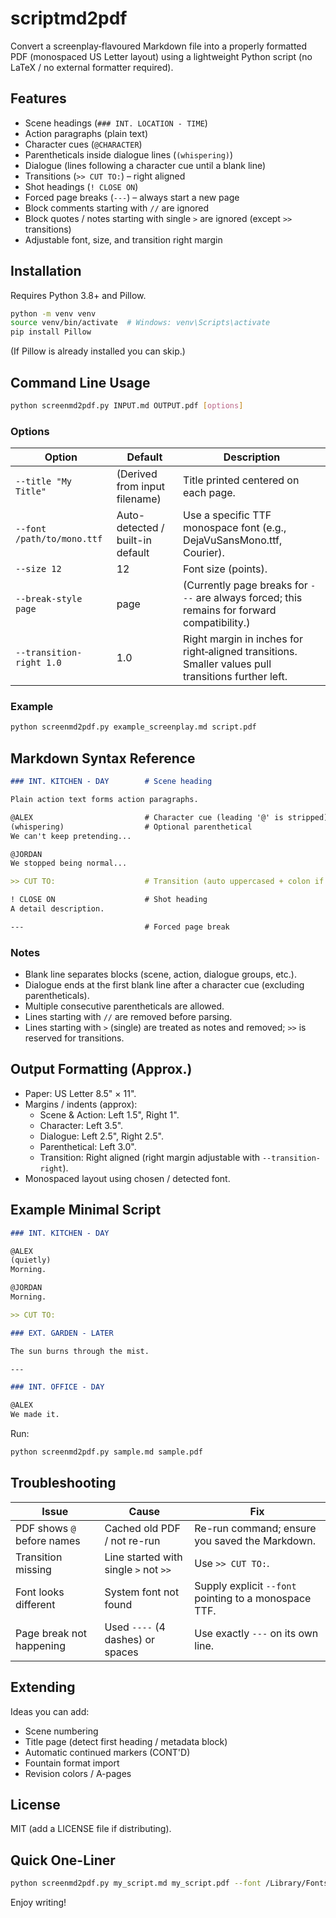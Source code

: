 # scriptmd2pdf

Convert a screenplay‑flavoured Markdown file into a properly formatted PDF (monospaced US Letter layout) using a lightweight Python script (no LaTeX / no external formatter required).

## Features

* Scene headings (`### INT. LOCATION - TIME`)
* Action paragraphs (plain text)
* Character cues (`@CHARACTER`)
* Parentheticals inside dialogue lines (`(whispering)`)
* Dialogue (lines following a character cue until a blank line)
* Transitions (`>> CUT TO:`) – right aligned
* Shot headings (`! CLOSE ON`)
* Forced page breaks (`---`) – always start a new page
* Block comments starting with `//` are ignored
* Block quotes / notes starting with single `>` are ignored (except `>>` transitions)
* Adjustable font, size, and transition right margin

## Installation

Requires Python 3.8+ and Pillow.

```bash
python -m venv venv
source venv/bin/activate  # Windows: venv\Scripts\activate
pip install Pillow
```

(If Pillow is already installed you can skip.)

## Command Line Usage

```bash
python screenmd2pdf.py INPUT.md OUTPUT.pdf [options]
```

### Options

| Option | Default | Description |
| ------ | ------- | ----------- |
| `--title "My Title"` | (Derived from input filename) | Title printed centered on each page. |
| `--font /path/to/mono.ttf` | Auto-detected / built-in default | Use a specific TTF monospace font (e.g., DejaVuSansMono.ttf, Courier). |
| `--size 12` | 12 | Font size (points). |
| `--break-style page` | page | (Currently page breaks for `---` are always forced; this remains for forward compatibility.) |
| `--transition-right 1.0` | 1.0 | Right margin in inches for right‑aligned transitions. Smaller values pull transitions further left. |

### Example

```bash
python screenmd2pdf.py example_screenplay.md script.pdf
```

## Markdown Syntax Reference

```markdown
### INT. KITCHEN - DAY        # Scene heading

Plain action text forms action paragraphs.

@ALEX                         # Character cue (leading '@' is stripped)
(whispering)                  # Optional parenthetical
We can't keep pretending...

@JORDAN
We stopped being normal...

>> CUT TO:                    # Transition (auto uppercased + colon if missing)

! CLOSE ON                    # Shot heading
A detail description.

---                           # Forced page break
```

### Notes

* Blank line separates blocks (scene, action, dialogue groups, etc.).
* Dialogue ends at the first blank line after a character cue (excluding parentheticals).
* Multiple consecutive parentheticals are allowed.
* Lines starting with `//` are removed before parsing.
* Lines starting with `>` (single) are treated as notes and removed; `>>` is reserved for transitions.

## Output Formatting (Approx.)

* Paper: US Letter 8.5" × 11".
* Margins / indents (approx):
  * Scene & Action: Left 1.5", Right 1".
  * Character: Left 3.5".
  * Dialogue: Left 2.5", Right 2.5".
  * Parenthetical: Left 3.0".
  * Transition: Right aligned (right margin adjustable with `--transition-right`).
* Monospaced layout using chosen / detected font.

## Example Minimal Script

```markdown
### INT. KITCHEN - DAY

@ALEX
(quietly)
Morning.

@JORDAN
Morning.

>> CUT TO:

### EXT. GARDEN - LATER

The sun burns through the mist.

---

### INT. OFFICE - DAY

@ALEX
We made it.
```

Run:

```bash
python screenmd2pdf.py sample.md sample.pdf
```

## Troubleshooting

| Issue | Cause | Fix |
| ----- | ----- | --- |
| PDF shows `@` before names | Cached old PDF / not re-run | Re-run command; ensure you saved the Markdown. |
| Transition missing | Line started with single `>` not `>>` | Use `>> CUT TO:`. |
| Font looks different | System font not found | Supply explicit `--font` pointing to a monospace TTF. |
| Page break not happening | Used `----` (4 dashes) or spaces | Use exactly `---` on its own line. |

## Extending

Ideas you can add:

* Scene numbering
* Title page (detect first heading / metadata block)
* Automatic continued markers (CONT'D)
* Fountain format import
* Revision colors / A-pages

## License

MIT (add a LICENSE file if distributing).

## Quick One-Liner

```bash
python screenmd2pdf.py my_script.md my_script.pdf --font /Library/Fonts/Courier\ New.ttf --size 12 --transition-right 1.0
```

Enjoy writing!
